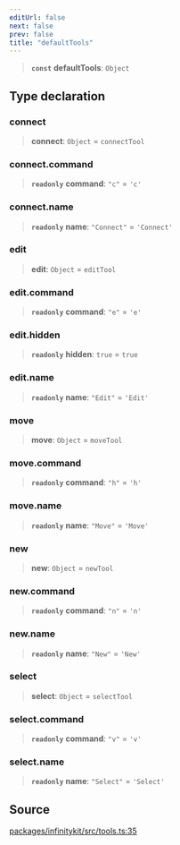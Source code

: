 ```yaml
---
editUrl: false
next: false
prev: false
title: "defaultTools"
---
```


> **`const`** **defaultTools**: `Object`

## Type declaration

### connect

> **connect**: `Object` = `connectTool`

### connect.command

> **`readonly`** **command**: `"c"` = `'c'`

### connect.name

> **`readonly`** **name**: `"Connect"` = `'Connect'`

### edit

> **edit**: `Object` = `editTool`

### edit.command

> **`readonly`** **command**: `"e"` = `'e'`

### edit.hidden

> **`readonly`** **hidden**: `true` = `true`

### edit.name

> **`readonly`** **name**: `"Edit"` = `'Edit'`

### move

> **move**: `Object` = `moveTool`

### move.command

> **`readonly`** **command**: `"h"` = `'h'`

### move.name

> **`readonly`** **name**: `"Move"` = `'Move'`

### new

> **new**: `Object` = `newTool`

### new.command

> **`readonly`** **command**: `"n"` = `'n'`

### new.name

> **`readonly`** **name**: `"New"` = `'New'`

### select

> **select**: `Object` = `selectTool`

### select.command

> **`readonly`** **command**: `"v"` = `'v'`

### select.name

> **`readonly`** **name**: `"Select"` = `'Select'`

## Source

[packages/infinitykit/src/tools.ts:35](https://github.com/nodenogg-in/alpha-p2p/blob/d78065f/packages/infinitykit/src/tools.ts#L35)
